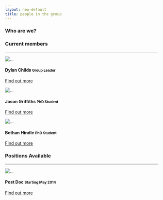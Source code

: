 ```yaml
---
layout: new-default
title: people in the group
---
```


<div class="col-sm-3 col-md-3">
  <h3 class>Who are we?</h3>
  <span data-lorem="5s"></span>
</div>

<div class="col-sm-9 col-md-9">
<h3>Current members</h3>
<hr>
<div class="thumbnail right-caption">
  <img data-src="holder.js/160x160" alt="..." class="img-circle">
  <div class="caption">
    <h4>Dylan Childs <small>Group Leader</small></h4>
    <p><span data-lorem="4s"></span><a href="#"> Find out more</a></p>
  </div>
</div>
<div class="thumbnail right-caption">
  <img data-src="holder.js/160x160" alt="..." class="img-circle">
  <div class="caption">
    <h4>Jason Griffiths <small>PhD Student</small></h4>
    <p><span data-lorem="4s"></span><a href="#"> Find out more</a></p>
  </div>
</div>
<div class="thumbnail right-caption">
  <img data-src="holder.js/160x160" alt="..." class="img-circle">
  <div class="caption">
    <h4>Bethan Hindle <small>PhD Student</small></h4>
    <p><span data-lorem="4s"></span><a href="#"> Find out more</a></p>
  </div>
</div>
<h3>Positions Available</h3>
<hr>
<div class="thumbnail right-caption">
  <img data-src="holder.js/160x160" alt="..." class="img-circle">
  <div class="caption">
    <h4>Post Doc <small>Starting May 2014</small></h4>
    <p><span data-lorem="4s"></span><a href="#"> Find out more</a></p>
  </div>
</div>
</div>
